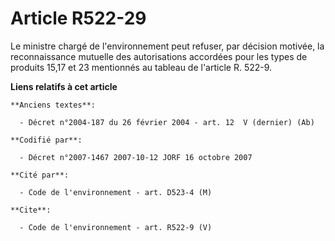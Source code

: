 # Article R522-29

Le ministre chargé de l'environnement peut refuser, par décision motivée, la reconnaissance mutuelle des autorisations
accordées pour les types de produits 15,17 et 23 mentionnés au tableau de l'article R. 522-9.

**Liens relatifs à cet article**

	**Anciens textes**:

	  - Décret n°2004-187 du 26 février 2004 - art. 12  V (dernier) (Ab)

	**Codifié par**:

	  - Décret n°2007-1467 2007-10-12 JORF 16 octobre 2007

	**Cité par**:

	  - Code de l'environnement - art. D523-4 (M)

	**Cite**:

	  - Code de l'environnement - art. R522-9 (V)
